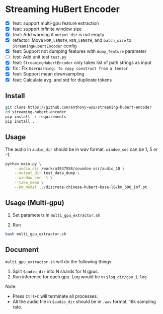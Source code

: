 # Streaming HuBert Encoder

- [x] feat: support multi-gpu feature extraction
- [x] feat: support infinite window size
- [x] feat: Add warning if `output_dir` is not empty
- [x] refactor: Move `HOP_LENGTH`, `WIN_LENGTH`, and `batch_size` to `StreamingHubertEncoder` config
- [x] feat: Support not dumping features with `dump_feature` parameter
- [ ] test: Add unit test `test.py`
- [x] feat: `StreamingHubertEncoder` only takes list of path strings as input
- [x] fix : Fix `UserWarning: To copy construct from a tensor`
- [x] feat: Support mean downsampling
- [x] feat: Calculate avg. and std for duplicate tokens

## Install

```bash
git clone https://github.com/anthony-wss/streaming-hubert-encoder
cd streaming-hubert-encoder
pip install -r requirements
pip install .
```

## Usage

The audio in `audio_dir` should be in wav format.
`window_sec` can be 1, 5 or -1.

```bash
python main.py \
    --audio_dir /work/u3937558/soundon-asr/audio_10 \
    --output_dir test_data_dump \
    --window_sec -1 \
    --take_mean \
    --km_model ../discrete-chinese-hubert-base-l6/km_500_inf.pt
```

## Usage (Multi-gpu)

1. Set parameters in `multi_gpu_extractor.sh`

2. Run

```bash
bash multi_gpu_extractor.sh
```

## Document

`multi_gpu_extractor.sh` will do the following things:

1. Split `$audio_dir` into N shards for N gpus.
2. Run inference for each gpu. Log would be in `$log_dir/gpu_i.log`

Note: 
- Press `Ctrl+C` will terminate all processes.
- All the audio file in `$audio_dir` should be in `.wav` format, 16k sampling rate.

